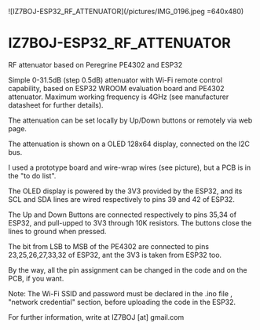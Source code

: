 ![IZ7BOJ-ESP32_RF_ATTENUATOR](/pictures/IMG_0196.jpeg =640x480)
# IZ7BOJ-ESP32_RF_ATTENUATOR
RF attenuator based on Peregrine PE4302 and ESP32

Simple 0-31.5dB (step 0.5dB) attenuator with Wi-Fi remote control capability, based on ESP32 WROOM evaluation board and PE4302 attenuator. Maximum working frequency is 4GHz (see manufacturer datasheet for further details).

The attenuation can be set locally by Up/Down buttons or remotely via web page.

The attenuation is shown on a OLED 128x64 display, connected on the I2C bus.

I used a prototype board and wire-wrap wires (see picture), but a PCB is in the "to do list".

The OLED display is powered by the 3V3 provided by the ESP32, and its SCL and SDA lines are wired respectively to pins 39 and 42 of ESP32.

The Up and Down Buttons are connected respectively to pins 35,34 of ESP32, and pull-upped to 3V3 through 10K resistors. The buttons close the lines to ground when pressed.

The bit from LSB to MSB of the PE4302 are connected to pins 23,25,26,27,33,32 of ESP32, ant the 3V3 is taken from ESP32 too.

By the way, all the pin assignment can be changed in the code and on the PCB, if you want.

Note: The Wi-Fi SSID and password must be declared in the .ino file , "network credential" section, before uploading the code in the ESP32.

For further information, write at IZ7BOJ [at] gmail.com
